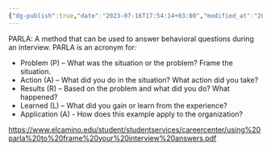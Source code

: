 ```yaml
---
{"dg-publish":true,"date":"2023-07-16T17:54:14+03:00","modified_at":"2023-07-20T11:05:44+03:00","dg-path":"/методика PARLA.md","permalink":"/metodika-parla/","dgPassFrontmatter":true}
---
```



PARLA: A method that can be used to answer behavioral questions during an interview. PARLA is an acronym for: 
- Problem (P) – What was the situation or the problem? Frame the situation. 
- Action (A) – What did you do in the situation? What action did you take?
- Results (R) – Based on the problem and what did you do? What happened? 
- Learned (L) – What did you gain or learn from the experience? 
- Application (A) - How does this example apply to the organization?

https://www.elcamino.edu/student/studentservices/careercenter/using%20parla%20to%20frame%20your%20interview%20answers.pdf
